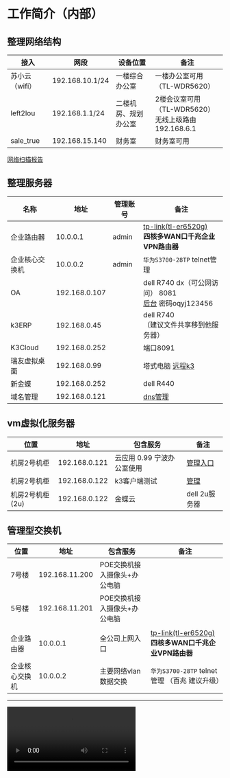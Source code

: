 # 工作简介（内部）



## 整理网络结构



| 接入           | 网段            | 设备位置             | 备注                                                      |
| -------------- | --------------- | -------------------- | --------------------------------------------------------- |
| 苏小云（wifi） | 192.168.10.1/24 | 一楼综合办公室       | 一楼办公室可用 （TL-WDR5620）                             |
| left2lou       | 192.168.1.1/24  | 二楼机房、规划办公室 | 2楼会议室可用 （TL-WDR5620）<br />无线上级路由192.168.6.1 |
| sale_true      | 192.168.15.140  | 财务室               | 财务室可用                                                |

[网络扫描报告](./%E6%89%AB%E6%8F%8F%E7%BB%93%E6%9E%9C.htm)

## 整理服务器



| 名称           | 地址          | 管理账号 | 备注                                                         |
| -------------- | ------------- | -------- | ------------------------------------------------------------ |
| 企业路由器     | 10.0.0.1      | admin    | [tp-link(tl-er6520g)](http://10.0.0.1/)<br />**四核多WAN口千兆企业VPN路由器** |
| 企业核心交换机 | 10.0.0.2      | admin    | `华为S3700-28TP` telnet管理                                  |
| OA             | 192.168.0.107 |          | dell R740 dx（可公网访问） 8081<br />[后台](http://oa.ouqiyj.com:8081/ouqi/admin/main.jsp)  密码oqyj123456 |
| k3ERP          | 192.168.0.45  |          | dell R740  <br/>（建议文件共享移到他服务器）                 |
| K3Cloud        | 192.168.0.252 |          | 端口8091                                                     |
| 瑞友虚拟桌面   | 192.168.0.99  |          | 塔式电脑   [远程k3](http://erp.ouqiyj.com:8005)              |
| 新金蝶         | 192.168.0.252 |          | dell R440                                                    |
| 域名管理       | 192.168.0.121 |          | [dns管理](http://192.168.0.101:3300/login.html)              |

## vm虚拟化服务器

| 位置            | 地址          | 包含服务                   | 备注                                    |
| --------------- | ------------- | -------------------------- | --------------------------------------- |
| 机房2号机柜     | 192.168.0.121 | 云应用 0.99 宁波办公室使用 | [管理入口](https://192.168.0.121:9090/) |
| 机房2号机柜     | 192.168.0.122 | k3客户端测试               | [管理](https://192.168.0.122:9090/)     |
| 机房2号机柜(2u) | 192.168.0.122 | 金蝶云                     | dell 2u服务器                           |

## 管理型交换机

| 位置           | 地址           | 包含服务                     | 备注                                                         |
| -------------- | -------------- | ---------------------------- | ------------------------------------------------------------ |
| 7号楼          | 192.168.11.200 | POE交换机接入摄像头+办公电脑 |                                                              |
| 5号楼          | 192.168.11.201 | POE交换机接入摄像头+办公电脑 |                                                              |
|                |                |                              |                                                              |
| 企业路由器     | 10.0.0.1       | 全公司上网入口               | [tp-link(tl-er6520g)](http://10.0.0.1/)<br />**四核多WAN口千兆企业VPN路由器** |
| 企业核心交换机 | 10.0.0.2       | 主要网络vlan数据交换         | `华为S3700-28TP` telnet管理 （百兆 建议升级）                |







------------------
<!-- webm格式 -->
<video id="video" controls=""  >
      <source id="webm" src="https://files.i1314.top/manim-ce.mp4" type="video/webm">
<ideos>